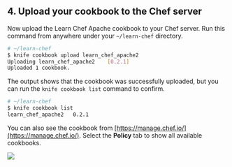 ## 4. Upload your cookbook to the Chef server

Now upload the Learn Chef Apache cookbook to your Chef server. Run this command from anywhere under your <code class="file-path">~/learn-chef</code> directory.

```bash
# ~/learn-chef
$ knife cookbook upload learn_chef_apache2
Uploading learn_chef_apache2    [0.2.1]
Uploaded 1 cookbook.
```

The output shows that the cookbook was successfully uploaded, but you can run the `knife cookbook list` command to confirm.

```bash
# ~/learn-chef
$ knife cookbook list
learn_chef_apache2   0.2.1
```

You can also see the cookbook from [https://manage.chef.io/](https://manage.chef.io/). Select the **Policy** tab to show all available cookbooks.

![](misc/manage_apache_cookbook.png)